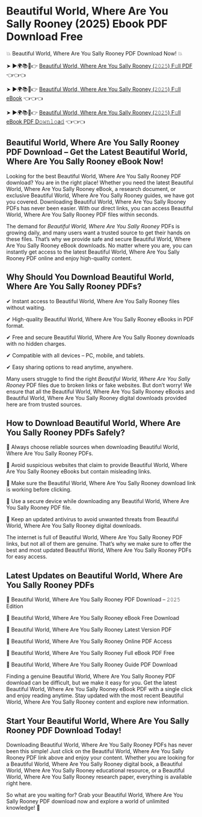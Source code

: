 # Beautiful World, Where Are You Sally Rooney (2025) Ebook PDF Download Free

💥 Beautiful World, Where Are You Sally Rooney PDF Download Now! 💥

➤ ►🌍📚📱👉 [Beautiful World, Where Are You Sally Rooney (𝟸𝟶𝟸𝟻) F𝚞ll PDF](https://getpdf.xyz/beautiful-world-where-are-you-sally-rooney) 👈👈👈


➤ ►🌍📚📱👉 [Beautiful World, Where Are You Sally Rooney (𝟸𝟶𝟸𝟻) F𝚞ll eBook](https://getpdf.xyz/beautiful-world-where-are-you-sally-rooney) 👈👈👈


➤ ►🌍📚📱👉 [Beautiful World, Where Are You Sally Rooney (𝟸𝟶𝟸𝟻) F𝚞ll eBook PDF D𝚘𝚠𝚗𝚕𝚘a𝚍](https://getpdf.xyz/beautiful-world-where-are-you-sally-rooney) 👈👈👈


## Beautiful World, Where Are You Sally Rooney PDF Download – Get the Latest Beautiful World, Where Are You Sally Rooney eBook Now!

Looking for the best Beautiful World, Where Are You Sally Rooney PDF download? You are in the right place! Whether you need the latest Beautiful World, Where Are You Sally Rooney eBook, a research document, or exclusive Beautiful World, Where Are You Sally Rooney guides, we have got you covered. Downloading Beautiful World, Where Are You Sally Rooney PDFs has never been easier. With our direct links, you can access Beautiful World, Where Are You Sally Rooney PDF files within seconds.

The demand for *Beautiful World, Where Are You Sally Rooney* PDFs is growing daily, and many users want a trusted source to get their hands on these files. That’s why we provide safe and secure Beautiful World, Where Are You Sally Rooney eBook downloads. No matter where you are, you can instantly get access to the latest Beautiful World, Where Are You Sally Rooney PDF online and enjoy high-quality content.

## Why Should You Download Beautiful World, Where Are You Sally Rooney PDFs?

✔ Instant access to Beautiful World, Where Are You Sally Rooney files without waiting.

✔ High-quality Beautiful World, Where Are You Sally Rooney eBooks in PDF format.

✔ Free and secure Beautiful World, Where Are You Sally Rooney downloads with no hidden charges.

✔ Compatible with all devices – PC, mobile, and tablets.

✔ Easy sharing options to read anytime, anywhere.

Many users struggle to find the right *Beautiful World, Where Are You Sally Rooney* PDF files due to broken links or fake websites. But don’t worry! We ensure that all the Beautiful World, Where Are You Sally Rooney eBooks and Beautiful World, Where Are You Sally Rooney digital downloads provided here are from trusted sources.

## How to Download Beautiful World, Where Are You Sally Rooney PDFs Safely?

📌 Always choose reliable sources when downloading Beautiful World, Where Are You Sally Rooney PDFs.

📌 Avoid suspicious websites that claim to provide Beautiful World, Where Are You Sally Rooney eBooks but contain misleading links.

📌 Make sure the Beautiful World, Where Are You Sally Rooney download link is working before clicking.

📌 Use a secure device while downloading any Beautiful World, Where Are You Sally Rooney PDF file.

📌 Keep an updated antivirus to avoid unwanted threats from Beautiful World, Where Are You Sally Rooney digital downloads.

The internet is full of Beautiful World, Where Are You Sally Rooney PDF links, but not all of them are genuine. That’s why we make sure to offer the best and most updated Beautiful World, Where Are You Sally Rooney PDFs for easy access.

## Latest Updates on Beautiful World, Where Are You Sally Rooney PDFs

🔹 Beautiful World, Where Are You Sally Rooney PDF Download – 𝟸𝟶𝟸𝟻 Edition

🔹 Beautiful World, Where Are You Sally Rooney eBook Free Download

🔹 Beautiful World, Where Are You Sally Rooney Latest Version PDF

🔹 Beautiful World, Where Are You Sally Rooney Online PDF Access

🔹 Beautiful World, Where Are You Sally Rooney Full eBook PDF Free

🔹 Beautiful World, Where Are You Sally Rooney Guide PDF Download

Finding a genuine Beautiful World, Where Are You Sally Rooney PDF download can be difficult, but we make it easy for you. Get the latest Beautiful World, Where Are You Sally Rooney eBook PDF with a single click and enjoy reading anytime. Stay updated with the most recent Beautiful World, Where Are You Sally Rooney content and explore new information.

## Start Your Beautiful World, Where Are You Sally Rooney PDF Download Today!

Downloading Beautiful World, Where Are You Sally Rooney PDFs has never been this simple! Just click on the Beautiful World, Where Are You Sally Rooney PDF link above and enjoy your content. Whether you are looking for a Beautiful World, Where Are You Sally Rooney digital book, a Beautiful World, Where Are You Sally Rooney educational resource, or a Beautiful World, Where Are You Sally Rooney research paper, everything is available right here.

So what are you waiting for? Grab your Beautiful World, Where Are You Sally Rooney PDF download now and explore a world of unlimited knowledge! 🚀